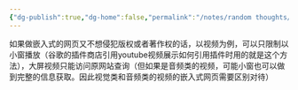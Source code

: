 ```yaml
---
{"dg-publish":true,"dg-home":false,"permalink":"/notes/random thoughts/嵌入式网页版权保护/","dgPassFrontmatter":true}
---
```



如果做嵌入式的网页又不想侵犯版权或者著作权的话，以视频为例，可以只限制以小窗播放（谷歌的插件商店引用youtube视频展示如何引用插件时用的就是这个方法），大屏视频只能访问原网站查询（但如果是音频类的视频，可能小窗也可以做到完整的信息获取。因此视觉类和音频类的视频的嵌入式网页需要区别对待）